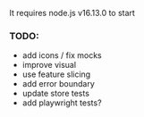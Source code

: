 It requires node.js v16.13.0 to start

### TODO:

* add icons / fix mocks
* improve visual
* use feature slicing
* add error boundary
* update store tests
* add playwright tests?  

